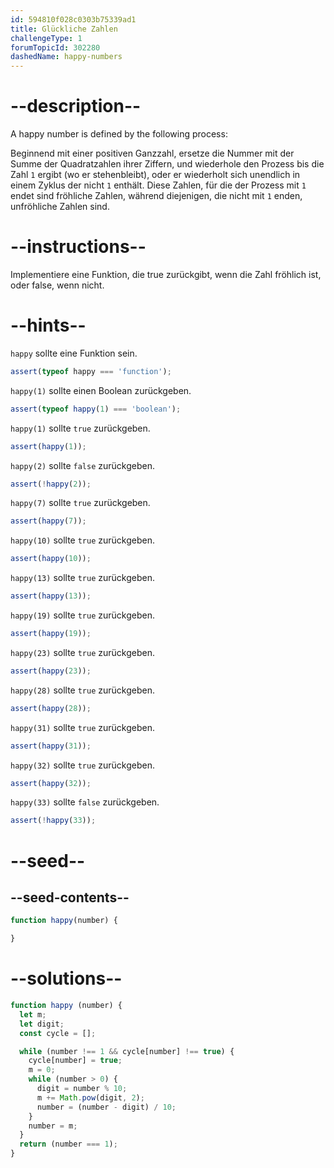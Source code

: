 ```yaml
---
id: 594810f028c0303b75339ad1
title: Glückliche Zahlen
challengeType: 1
forumTopicId: 302280
dashedName: happy-numbers
---
```


# --description--

A happy number is defined by the following process:

Beginnend mit einer positiven Ganzzahl, ersetze die Nummer mit der Summe der Quadratzahlen ihrer Ziffern, und wiederhole den Prozess bis die Zahl `1` ergibt (wo er stehenbleibt), oder er wiederholt sich unendlich in einem Zyklus der nicht `1` enthält. Diese Zahlen, für die der Prozess mit `1` endet sind fröhliche Zahlen, während diejenigen, die nicht mit `1` enden, unfröhliche Zahlen sind.

# --instructions--

Implementiere eine Funktion, die true zurückgibt, wenn die Zahl fröhlich ist, oder false, wenn nicht.

# --hints--

`happy` sollte eine Funktion sein.

```js
assert(typeof happy === 'function');
```

`happy(1)` sollte einen Boolean zurückgeben.

```js
assert(typeof happy(1) === 'boolean');
```

`happy(1)` sollte `true` zurückgeben.

```js
assert(happy(1));
```

`happy(2)` sollte `false` zurückgeben.

```js
assert(!happy(2));
```

`happy(7)` sollte `true` zurückgeben.

```js
assert(happy(7));
```

`happy(10)` sollte `true` zurückgeben.

```js
assert(happy(10));
```

`happy(13)` sollte `true` zurückgeben.

```js
assert(happy(13));
```

`happy(19)` sollte `true` zurückgeben.

```js
assert(happy(19));
```

`happy(23)` sollte `true` zurückgeben.

```js
assert(happy(23));
```

`happy(28)` sollte `true` zurückgeben.

```js
assert(happy(28));
```

`happy(31)` sollte `true` zurückgeben.

```js
assert(happy(31));
```

`happy(32)` sollte `true` zurückgeben.

```js
assert(happy(32));
```

`happy(33)` sollte `false` zurückgeben.

```js
assert(!happy(33));
```

# --seed--

## --seed-contents--

```js
function happy(number) {

}
```

# --solutions--

```js
function happy (number) {
  let m;
  let digit;
  const cycle = [];

  while (number !== 1 && cycle[number] !== true) {
    cycle[number] = true;
    m = 0;
    while (number > 0) {
      digit = number % 10;
      m += Math.pow(digit, 2);
      number = (number - digit) / 10;
    }
    number = m;
  }
  return (number === 1);
}
```
